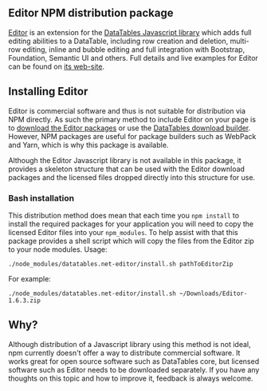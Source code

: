 
## Editor NPM distribution package

[Editor](https://editor.datatables.net) is an extension for the [DataTables Javascript library](https://datatables.net) which adds full editing abilities to a DataTable, including row creation and deletion, multi-row editing, inline and bubble editing and full integration with Bootstrap, Foundation, Semantic UI and others. Full details and live examples for Editor can be found on [its web-site](https://editor.datatables.net).



## Installing Editor

Editor is commercial software and thus is not suitable for distribution via NPM directly. As such the primary method to include Editor on your page is to [download the Editor packages](https://editor.datatables.net/download) or use the [DataTables download builder](https://datatables.net/download). However, NPM packages are useful for package builders such as WebPack and Yarn, which is why this package is available.

Although the Editor Javascript library is not available in this package, it provides a skeleton structure that can be used with the Editor download packages and the licensed files dropped directly into this structure for use.


### Bash installation

This distribution method does mean that each time you `npm install` to install the required packages for your application you will need to copy the licensed Editor files into your `npm_modules`. To help assist with that this package provides a shell script which will copy the files from the Editor zip to your node modules. Usage:

    ./node_modules/datatables.net-editor/install.sh pathToEditorZip

For example:

    ./node_modules/datatables.net-editor/install.sh ~/Downloads/Editor-1.6.3.zip



## Why?

Although distribution of a Javascript library using this method is not ideal, npm currently doesn't offer a way to distribute commercial software. It works great for open source software such as DataTables core, but licensed software such as Editor needs to be downloaded separately. If you have any thoughts on this topic and how to improve it, feedback is always welcome.
